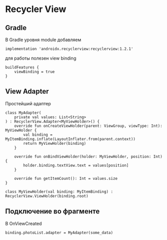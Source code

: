 # Recycler View
## Gradle
В Gradle уровня module добавляем
```
implementation 'androidx.recyclerview:recyclerview:1.2.1'
```
для работы полезен view binding
```
buildFeatures {
    viewBinding = true
}
```
## View Adapter
Простейший адаптер
```
class MyAdapter(
    private val values: List<String>
) : RecyclerView.Adapter<MyViewHolder>() {
    override fun onCreateViewHolder(parent: ViewGroup, viewType: Int): MyViewHolder {
        val binding = MyItemBinding.inflate(LayoutInflater.from(parent.context))
        return MyViewHolder(binding)
    }

    override fun onBindViewHolder(holder: MyViewHolder, position: Int) {
        holder.binding.textView.text = values[position]
    }

    override fun getItemCount(): Int = values.size
}

class MyViewHolder(val binding: MyItemBinding) : RecyclerView.ViewHolder(binding.root)
```
## Подключение во фрагменте
В OnViewCreated
```
binding.photoList.adapter = MyAdapter(some_data)
```
